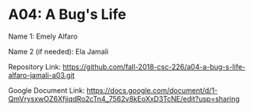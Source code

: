 # A04: A Bug's Life

Name 1: Emely Alfaro

Name 2 (if needed): Ela Jamali

Repository Link: https://github.com/fall-2018-csc-226/a04-a-bug-s-life-alfaro-jamali-a03.git

Google Document Link: https://docs.google.com/document/d/1-QmVrysxwOZ6XfjiqdRo2cTn4_7562v8kEoXxD3TcNE/edit?usp=sharing
